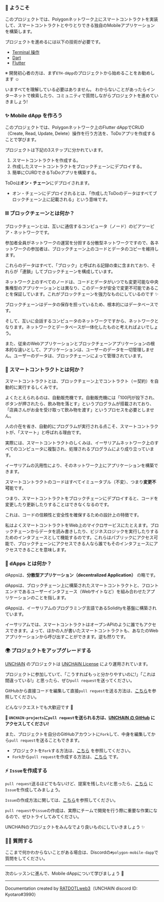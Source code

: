 ### 👋 ようこそ

このプロジェクトでは、Polygonネットワーク上にスマートコントラクトを実装して、スマートコントラクトとやりとりできる独自のMobileアプリケーションを構築します。

プロジェクトを進めるには以下の技術が必要です。

- [Terminal 操作](https://qiita.com/ryouzi/items/f9dee1540a04a0bfb9a3)
- [Dart](https://www.cresc.co.jp/tech/java/Google_Dart2/language/overview/overview.html)
- [Flutter](https://flutter.dev/)

※ 開発初心者の方は、まず`ETH-dApp`のプロジェクトから始めることをお勧めします ☺️

いますべてを理解している必要はありません。
わからないことがあったらインターネットで検索したり、コミュニティで質問しながらプロジェクトを進めていきましょう!

### ✨ Mobile dApp を作ろう

このプロジェクトでは、Polygonネットワーク上のFlutter dAppでCRUD（Create, Read, Update, Delete）操作を行う方法を、ToDoアプリを作成することで学びます。

プロジェクトは下記の3ステップに分かれています。

1. スマートコントラクトを作成する。
2. 作成したスマートコントラクトをブロックチェーンにデプロイする。
3. 簡単にCURDできるToDoアプリを構築する。

ToDoは**オン・チェーン**にデプロイされます。

- オン・チェーンにデプロイされるとは、「作成したToDoのデータはすべてブロックチェーン上に記載される」という意味です。


### ⛓ ブロックチェーンとは何か？

ブロックチェーンとは、互いに通信するコンピュータ（ノード）のピアツーピア・ネットワークです。

参加者全員がネットワークの運営を分担する分散型ネットワークですので、各ネットワークの参加者は、ブロックチェーン上のコードとデータのコピーを維持します。

これらのデータはすべて、「ブロック」と呼ばれる記録の束に含まれており、それらが「連鎖」してブロックチェーンを構成しています。

ネットワーク上のすべてのノードは、コードとデータがいつでも変更可能な中央集権型のアプリケーションとは異なり、このデータが安全で変更不可能であることを保証しています。これがブロックチェーンを強力なものにしているのです ✨

ブロックチェーンはデータの保存を担っているため、根本的にはデータベースです。

そして、互いに会話するコンピュータのネットワークですから、ネットワークとなります。ネットワークとデータベースが一体化したものと考えればよいでしょう。

また、従来のWebアプリケーションとブロックチェーンアプリケーションの根本的な違いとして、アプリケーションは、ユーザーのデータを一切管理しません。ユーザーのデータは、ブロックチェーンによって管理されています。

### 🥫 スマートコントラクトとは何か？

スマートコントラクトとは、ブロックチェーン上でコントラクト（＝契約）を自動的に実行するしくみです。

よくたとえられるのは、自動販売機です。自動販売機には「100円が投下され、ボタンが押されたら、飲み物を落とす」というプログラムが搭載されており、「店員さんがお金を受け取って飲み物を渡す」というプロセスを必要としません。

人の介在を省き、自動的にプログラムが実行される点こそ、スマートコントラクトが、「スマート」と呼ばれる理由です。

実際には、スマートコントラクトのしくみは、イーサリアムネットワーク上のすべてのコンピュータに複製され、処理されるプログラムにより成り立っています。

イーサリアムの汎用性により、そのネットワーク上にアプリケーションを構築できます。

スマートコントラクトのコードはすべてイミュータブル（不変）、つまり**変更不可**能です。

つまり、スマートコントラクトをブロックチェーンにデプロイすると、コードを変更したり更新したりすることはできなくなるのです。

これは、コードの信頼性と安全性を確保するための設計上の特徴です。

私はよくスマートコントラクトをWeb上のマイクロサービスにたとえます。ブロックチェーンからデータを読み書きしたり、ビジネスロジックを実行したりするためのインタフェースとして機能するのです。これらはパブリックにアクセス可能で、ブロックチェーンにアクセスできる人なら誰でもそのインタフェースにアクセスできることを意味します。

### 📱 dApps とは何か？

dAppsは、**分散型アプリケーション（decentralized Application）** の略です。

dAppsは、ブロックチェーン上に構築されたスマートコントラクトと、フロントエンドであるユーザーインタフェース（Webサイトなど）を組み合わせたアプリケーションのことを指します。

dAppsは、イーサリアムのプログラミング言語であるSolidityを基盤に構築されています。

イーサリアムでは、スマートコントラクトはオープンAPIのように誰でもアクセスできます。よって、ほかの人が書いたスマートコントラクトも、あなたのWebアプリケーションから呼び出すことができます。逆も然りです。

### 🌍 プロジェクトをアップグレードする

[UNCHAIN](https://app.shiftbase.xyz) のプロジェクトは [UNCHAIN License](https://github.com/unchain-dev/UNCHAIN-projects/blob/main/LICENSE) により運用されています。

プロジェクトに参加していて、「こうすればもっと分かりやすいのに!」「これは間違っている!」と思ったら、ぜひ`pull request`を送ってください。

GitHubから直接コードを編集して直接`pull request`を送る方法は、[こちら](https://docs.github.com/ja/repositories/working-with-files/managing-files/editing-files#editing-files-in-another-users-repository)を参照してください。

どんなリクエストでも大歓迎です 🎉

**👋 `UNCHAIN-projects`に`pull request`を送られる方は、[UNCHAIN の GitHub](https://github.com/shiftbase-xyz/UNCHAIN-projects) にアクセスしてください!**

また、プロジェクトを自分のGitHubアカウントに`Fork`して、中身を編集してから`pull request`を送ることもできます。

- プロジェクトを`Fork`する方法は、[こちら](https://docs.github.com/ja/get-started/quickstart/fork-a-repo) を参照してください。
- `Fork`から`pull request`を作成する方法は、[こちら](https://docs.github.com/ja/pull-requests/collaborating-with-pull-requests/proposing-changes-to-your-work-with-pull-requests/creating-a-pull-request-from-a-fork) です。

### ⚡️ `Issue`を作成する

`pull request`送るほどでもないけど、提案を残したい!と思ったら、[こちら](https://github.com/shiftbase-xyz/UNCHAIN-projects/issues) に`Issue`を作成してみましょう。

`Issue`の作成方法に関しては、[こちら](https://docs.github.com/ja/issues/tracking-your-work-with-issues/creating-an-issue)を参照してください。

`pull request`や`issue`の作成は、実際にチームで開発を行う際に重要な作業になるので、ぜひトライしてみてください。

UNCHAINのプロジェクトをみんなでより良いものにしていきましょう ✨

### 🙋‍♂️ 質問する

ここまで何かわからないことがある場合は、Discordの`#polygon-mobile-dapp`で質問をしてください。

---

次のレッスンに進んで、Mobile dAppについて学びましょう 🚀

---

Documentation created by [RATDOTLweb3](https://github.com/RATDOTLweb3)（UNCHAIN discord ID: Kyotaro#3990）
